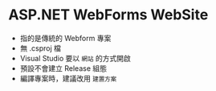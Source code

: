 # ASP.NET WebForms WebSite

- 指的是傳統的 Webform 專案
- 無 .csproj 檔
- Visual Studio 要以 `網站` 的方式開啟
- 預設不會建立 Release 組態
- 編譯專案時，建議改用 `建置方案` 

